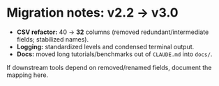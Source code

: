 # Migration notes: v2.2 → v3.0

- **CSV refactor:** 40 → **32** columns (removed redundant/intermediate fields; stabilized names).
- **Logging:** standardized levels and condensed terminal output.
- **Docs:** moved long tutorials/benchmarks out of `CLAUDE.md` into `docs/`.

If downstream tools depend on removed/renamed fields, document the mapping here.

